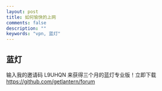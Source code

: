 ```yaml
---
layout: post
title: 如何愉快的上网
comments: false
description: ""
keywords: "vpn, 蓝灯"
---
```


## 蓝灯

输入我的邀请码 L9UHQN 来获得三个月的蓝灯专业版！立即下载 https://github.com/getlantern/forum